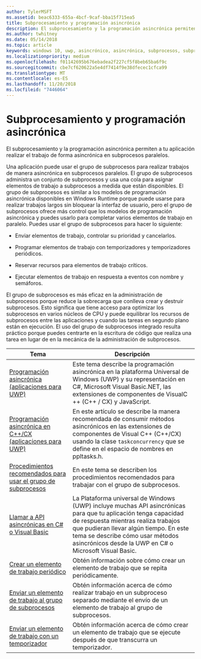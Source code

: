 ```yaml
---
author: TylerMSFT
ms.assetid: beac6333-655a-4bcf-9caf-bba15f715ea5
title: Subprocesamiento y programación asincrónica
description: El subprocesamiento y la programación asincrónica permiten a tu aplicación realizar el trabajo de forma asincrónica en subprocesos paralelos.
ms.author: twhitney
ms.date: 05/14/2018
ms.topic: article
keywords: windows 10, uwp, asincrónico, asincrónica, subprocesos, subprocesamiento
ms.localizationpriority: medium
ms.openlocfilehash: f01142695b676ebadea2f227cf5f8beb65ba6f9c
ms.sourcegitcommit: cbe7cf620622a5e4df7414f9e38dfecec1cfca99
ms.translationtype: MT
ms.contentlocale: es-ES
ms.lasthandoff: 11/20/2018
ms.locfileid: "7446064"
---
```

# <a name="threading-and-async-programming"></a>Subprocesamiento y programación asincrónica
El subprocesamiento y la programación asincrónica permiten a tu aplicación realizar el trabajo de forma asincrónica en subprocesos paralelos.

Una aplicación puede usar el grupo de subprocesos para realizar trabajos de manera asincrónica en subprocesos paralelos. El grupo de subprocesos administra un conjunto de subprocesos y usa una cola para asignar elementos de trabajo a subprocesos a medida que están disponibles. El grupo de subprocesos es similar a los modelos de programación asincrónica disponibles en Windows Runtime porque puede usarse para realizar trabajos largos sin bloquear la interfaz de usuario, pero el grupo de subprocesos ofrece más control que los modelos de programación asincrónica y puedes usarlo para completar varios elementos de trabajo en paralelo. Puedes usar el grupo de subprocesos para hacer lo siguiente:

-   Enviar elementos de trabajo, controlar su prioridad y cancelarlos.

-   Programar elementos de trabajo con temporizadores y temporizadores periódicos.

-   Reservar recursos para elementos de trabajo críticos.

-   Ejecutar elementos de trabajo en respuesta a eventos con nombre y semáforos.

El grupo de subprocesos es más eficaz en la administración de subprocesos porque reduce la sobrecarga que conlleva crear y destruir subprocesos. Esto significa que tiene acceso para optimizar los subprocesos en varios núcleos de CPU y puede equilibrar los recursos de subprocesos entre las aplicaciones y cuando las tareas en segundo plano están en ejecución. El uso del grupo de subprocesos integrado resulta práctico porque puedes centrarte en la escritura de código que realiza una tarea en lugar de en la mecánica de la administración de subprocesos.

| Tema                                                                                                          | Descripción                         |
|----------------------------------------------------------------------------------------------------------------|-------------------------------------|
| [Programación asincrónica (aplicaciones para UWP)](asynchronous-programming-universal-windows-platform-apps.md)              | Este tema describe la programación asincrónica en la plataforma Universal de Windows (UWP) y su representación en C#, Microsoft Visual Basic.NET, las extensiones de componentes de VisualC ++ (C++ / CX) y JavaScript. |
| [Programación asincrónica en C++/CX (aplicaciones para UWP)](asynchronous-programming-in-cpp-universal-windows-platform-apps.md)| En este artículo se describe la manera recomendada de consumir métodos asincrónicos en las extensiones de componentes de Visual C++ (C++/CX) usando la clase <code>task</code><code>concurrency</code> que se define en el espacio de nombres  en ppltasks.h. |
| [Procedimientos recomendados para usar el grupo de subprocesos](best-practices-for-using-the-thread-pool.md)                         | En este tema se describen los procedimientos recomendados para trabajar con el grupo de subprocesos. |
| [Llamar a API asincrónicas en C# o Visual Basic](call-asynchronous-apis-in-csharp-or-visual-basic.md)             | La Plataforma universal de Windows (UWP) incluye muchas API asincrónicas para que tu aplicación tenga capacidad de respuesta mientras realiza trabajos que pudieran llevar algún tiempo. En este tema se describe cómo usar métodos asincrónicos desde la UWP en C# o Microsoft Visual Basic. |
| [Crear un elemento de trabajo periódico](create-a-periodic-work-item.md)                                                   | Obtén información sobre cómo crear un elemento de trabajo que se repita periódicamente. |
| [Enviar un elemento de trabajo al grupo de subprocesos](submit-a-work-item-to-the-thread-pool.md)                               | Obtén información acerca de cómo realizar trabajo en un subproceso separado mediante el envío de un elemento de trabajo al grupo de subprocesos. |
| [Enviar un elemento de trabajo con un temporizador](use-a-timer-to-submit-a-work-item.md)                                       | Obtén información acerca de cómo crear un elemento de trabajo que se ejecute después de que transcurra un temporizador. |
